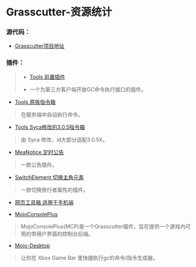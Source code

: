 # Grasscutter-资源统计

### 源代码：

* [Grasscutter项目地址](https://github.com/Grasscutters/Grasscutter)

### 插件： 

>* [Tools 前置插件](https://github.com/jie65535/gc-opencommand-plugin)
>
>* 一个为第三方客户端开放GC命令执行接口的插件。

* [Tools 原版指令箱](https://github.com/jie65535/GrasscutterCommandGenerator)
>在服务端中自动执行命令。

* [Tools Syca修改的3.0.5指令箱](https://github.com/TeyvatL/GrasscutterTool-3.0.5)
>由 Syca 修改，id大部分适配3.0.5X。

* [MeaNotice 定时公告](https://github.com/Coooookies/Grasscutter-MeaNotice)
>一款公告插件。

* [SwitchElement 切换主角元素](https://github.com/Penelopeep/SwitchElementTraveller)
>一款切换旅行者属性的插件。

* [网页工具箱 适用于手机端](https://github.com/liujiaqi7998/GrasscuttersWebDashboard)

* [MojoConsolePlus](https://github.com/gc-mojoconsole/gc-mojoconsole-backend)
>MojoConsolePlus(MCP)是一个Grasscutter插件，旨在提供一个游戏内可用的带用户界面的控制台后端。

* [Mojo-Desktop](https://github.com/gc-toolkit/Mojo-Desktop)
>让你在 Xbox Game Bar 里快捷执行gc的命令/指令生成器。

